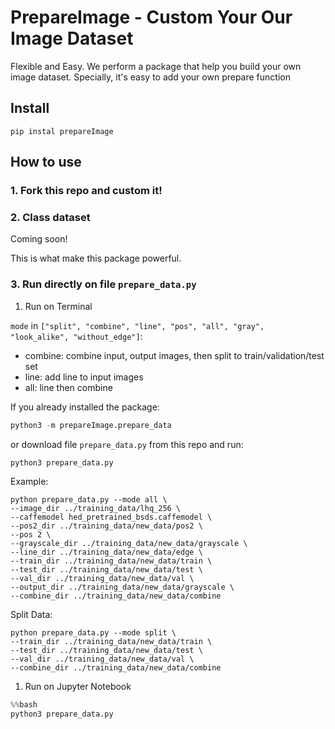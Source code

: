 # PrepareImage - Custom Your Our Image Dataset
 Flexible and Easy. We perform a package that help you build your own image dataset. Specially, it's easy to add your own prepare function 

## Install
```
pip instal prepareImage
```
## How to use

### 1. Fork this repo and custom it!
### 2. Class dataset
Coming soon! 

This is what make this package powerful.
### 3. Run directly on file `prepare_data.py`

1. Run on Terminal

`mode` in `["split", "combine", "line", "pos", "all", "gray", "look_alike", "without_edge"]`:
- combine: combine input, output images, then split to train/validation/test set
- line: add line to input images
- all: line then combine

If you already installed the package:

```python
python3 -m prepareImage.prepare_data
```
or download file `prepare_data.py` from this repo and run:
```python
python3 prepare_data.py
```

Example:
```
python prepare_data.py --mode all \
--image_dir ../training_data/lhq_256 \ 
--caffemodel hed_pretrained_bsds.caffemodel \
--pos2_dir ../training_data/new_data/pos2 \
--pos 2 \
--grayscale_dir ../training_data/new_data/grayscale \
--line_dir ../training_data/new_data/edge \
--train_dir ../training_data/new_data/train \
--test_dir ../training_data/new_data/test \
--val_dir ../training_data/new_data/val \
--output_dir ../training_data/new_data/grayscale \
--combine_dir ../training_data/new_data/combine
```

Split Data:
```
python prepare_data.py --mode split \
--train_dir ../training_data/new_data/train \
--test_dir ../training_data/new_data/test \
--val_dir ../training_data/new_data/val \
--combine_dir ../training_data/new_data/combine
```

1. Run on Jupyter Notebook
```python
%%bash
python3 prepare_data.py
```